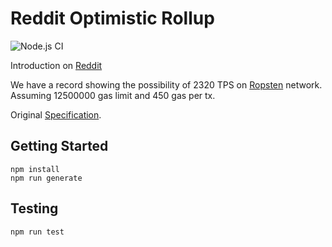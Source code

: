 # Reddit Optimistic Rollup

![Node.js CI](https://github.com/thehubbleproject/RedditHubble/workflows/Node.js%20CI/badge.svg)

Introduction on [Reddit](https://www.reddit.com/r/ethereum/comments/i1qmod/the_reddit_bakeoff_submission_by_hubble_project/)

We have a record showing the possibility of 2320 TPS on [Ropsten](https://ropsten.etherscan.io/tx/0x01c83dbce6894360a56dc6810106f47cbc699522a9844e126afc30f51abc0c2e) network. Assuming 12500000 gas limit and 450 gas per tx.

Original [Specification](https://hackmd.io/8mS3DL2QR9mcl31YCjJtdg?view).

## Getting Started

```
npm install
npm run generate
```

## Testing

```
npm run test
```
